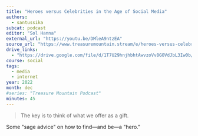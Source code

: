 ```yaml
---
title: "Heroes versus Celebrities in the Age of Social Media"
authors:
  - santussika
subcat: podcast
editor: "Sol Hanna"
external_url: "https://youtu.be/DMleA9ntzEA"
source_url: "https://www.treasuremountain.stream/e/heroes-versus-celebrities-in-the-age-of-social-media-ayya-santussika/"
drive_links:
  - "https://drive.google.com/file/d/1T7U29hnjhbhtAwvzoVv8GOVdJbL3Iw0b/view?usp=drivesdk"
course: social
tags:
  - media
  - internet
year: 2022
month: dec
#series: "Treasure Mountain Podcast"
minutes: 45
---
```


> The key is to think of what we offer as a gift.

Some "sage advice" on how to find—and be—a "hero."
